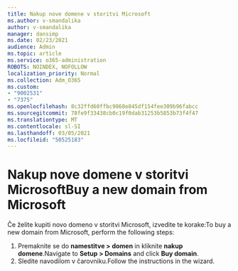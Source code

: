 ```yaml
---
title: Nakup nove domene v storitvi Microsoft
ms.author: v-smandalika
author: v-smandalika
manager: dansimp
ms.date: 02/23/2021
audience: Admin
ms.topic: article
ms.service: o365-administration
ROBOTS: NOINDEX, NOFOLLOW
localization_priority: Normal
ms.collection: Adm_O365
ms.custom:
- "9002531"
- "7375"
ms.openlocfilehash: 8c32ffd60ffbc9868e845df154fee309b96fabcc
ms.sourcegitcommit: 78fe9f33438cb0c19f0dab31253b5853b73f4f47
ms.translationtype: MT
ms.contentlocale: sl-SI
ms.lasthandoff: 03/05/2021
ms.locfileid: "50525183"
---
```

# <a name="buy-a-new-domain-from-microsoft"></a><span data-ttu-id="c6a19-102">Nakup nove domene v storitvi Microsoft</span><span class="sxs-lookup"><span data-stu-id="c6a19-102">Buy a new domain from Microsoft</span></span>

<span data-ttu-id="c6a19-103">Če želite kupiti novo domeno v storitvi Microsoft, izvedite te korake:</span><span class="sxs-lookup"><span data-stu-id="c6a19-103">To buy a new domain from Microsoft, perform the following steps:</span></span>

1. <span data-ttu-id="c6a19-104">Premaknite se do **namestitve > domen** in kliknite **nakup domene**.</span><span class="sxs-lookup"><span data-stu-id="c6a19-104">Navigate to **Setup > Domains** and click **Buy domain**.</span></span> 
2. <span data-ttu-id="c6a19-105">Sledite navodilom v čarovniku.</span><span class="sxs-lookup"><span data-stu-id="c6a19-105">Follow the instructions in the wizard.</span></span>